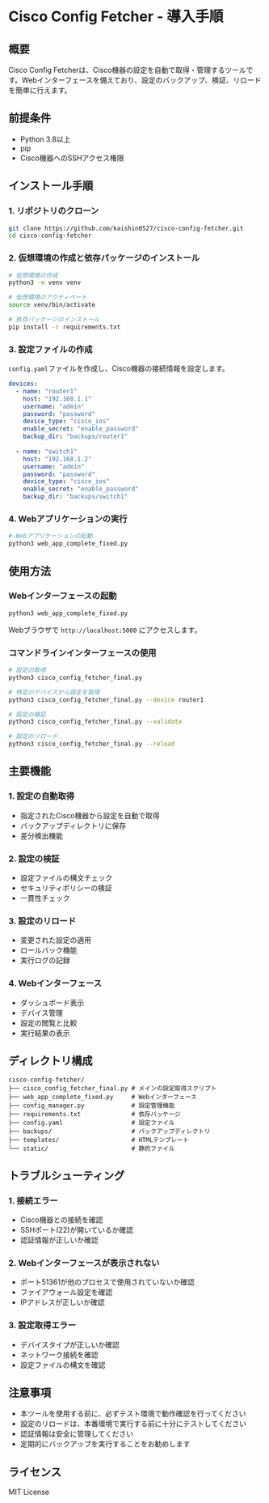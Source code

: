 
# Cisco Config Fetcher - 導入手順

## 概要
Cisco Config Fetcherは、Cisco機器の設定を自動で取得・管理するツールです。Webインターフェースを備えており、設定のバックアップ、検証、リロードを簡単に行えます。

## 前提条件
- Python 3.8以上
- pip
- Cisco機器へのSSHアクセス権限

## インストール手順

### 1. リポジトリのクローン
```bash
git clone https://github.com/kaishin0527/cisco-config-fetcher.git
cd cisco-config-fetcher
```

### 2. 仮想環境の作成と依存パッケージのインストール
```bash
# 仮想環境の作成
python3 -m venv venv

# 仮想環境のアクティベート
source venv/bin/activate

# 依存パッケージのインストール
pip install -r requirements.txt
```

### 3. 設定ファイルの作成
`config.yaml`ファイルを作成し、Cisco機器の接続情報を設定します。

```yaml
devices:
  - name: "router1"
    host: "192.168.1.1"
    username: "admin"
    password: "password"
    device_type: "cisco_ios"
    enable_secret: "enable_password"
    backup_dir: "backups/router1"
    
  - name: "switch1"
    host: "192.168.1.2"
    username: "admin"
    password: "password"
    device_type: "cisco_ios"
    enable_secret: "enable_password"
    backup_dir: "backups/switch1"
```

### 4. Webアプリケーションの実行
```bash
# Webアプリケーションの起動
python3 web_app_complete_fixed.py
```

## 使用方法

### Webインターフェースの起動
```bash
python3 web_app_complete_fixed.py
```

Webブラウザで `http://localhost:5000` にアクセスします。

### コマンドラインインターフェースの使用
```bash
# 設定の取得
python3 cisco_config_fetcher_final.py

# 特定のデバイスから設定を取得
python3 cisco_config_fetcher_final.py --device router1

# 設定の検証
python3 cisco_config_fetcher_final.py --validate

# 設定のリロード
python3 cisco_config_fetcher_final.py --reload
```

## 主要機能

### 1. 設定の自動取得
- 指定されたCisco機器から設定を自動で取得
- バックアップディレクトリに保存
- 差分検出機能

### 2. 設定の検証
- 設定ファイルの構文チェック
- セキュリティポリシーの検証
- 一貫性チェック

### 3. 設定のリロード
- 変更された設定の適用
- ロールバック機能
- 実行ログの記録

### 4. Webインターフェース
- ダッシュボード表示
- デバイス管理
- 設定の閲覧と比較
- 実行結果の表示

## ディレクトリ構成
```
cisco-config-fetcher/
├── cisco_config_fetcher_final.py # メインの設定取得スクリプト
├── web_app_complete_fixed.py     # Webインターフェース
├── config_manager.py             # 設定管理機能
├── requirements.txt              # 依存パッケージ
├── config.yaml                   # 設定ファイル
├── backups/                      # バックアップディレクトリ
├── templates/                    # HTMLテンプレート
└── static/                       # 静的ファイル
```

## トラブルシューティング

### 1. 接続エラー
- Cisco機器との接続を確認
- SSHポート(22)が開いているか確認
- 認証情報が正しいか確認

### 2. Webインターフェースが表示されない
- ポート51361が他のプロセスで使用されていないか確認
- ファイアウォール設定を確認
- IPアドレスが正しいか確認

### 3. 設定取得エラー
- デバイスタイプが正しいか確認
- ネットワーク接続を確認
- 設定ファイルの構文を確認

## 注意事項
- 本ツールを使用する前に、必ずテスト環境で動作確認を行ってください
- 設定のリロードは、本番環境で実行する前に十分にテストしてください
- 認証情報は安全に管理してください
- 定期的にバックアップを実行することをお勧めします

## ライセンス
MIT License
